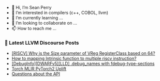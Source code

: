 - 👋 Hi, I’m Sean Perry
- 👀 I’m interested in compilers (c++, COBOL, llvm)
- 🌱 I’m currently learning ...
- 💞️ I’m looking to collaborate on ...
- 📫 How to reach me ...

<!---
s66perry/s66perry is a ✨ special ✨ repository because its `README.md` (this file) appears on your GitHub profile.
You can click the Preview link to take a look at your changes.
--->
### 📕 Latest LLVM Discourse Posts

<!-- DISCOURSE-LLVM:START -->
- [[RISCV] Why is the Size parameter of VReg RegisterClass based on 64?](https://discourse.llvm.org/t/riscv-why-is-the-size-parameter-of-vreg-registerclass-based-on-64/75333#post_1)
- [How to mapping Intrinsic function to multiple riscv instruction?](https://discourse.llvm.org/t/how-to-mapping-intrinsic-function-to-multiple-riscv-instruction/74987#post_6)
- [[DebugInfo][DWARFv5][LLD] .debug_names with fdebug-type-sections](https://discourse.llvm.org/t/debuginfo-dwarfv5-lld-debug-names-with-fdebug-type-sections/73445?page=2#post_27)
- [Torch MLIR PyTorch2 Uplift](https://discourse.llvm.org/t/torch-mlir-pytorch2-uplift/74000?page=2#post_21)
- [Questions about the API](https://discourse.llvm.org/t/questions-about-the-api/75228#post_10)
<!-- DISCOURSE-LLVM:END -->
